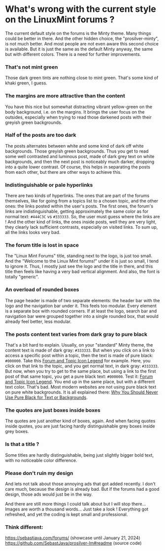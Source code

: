 # What's wrong with the current style on the LinuxMint forums ?

The current default style on the forums is the Minty theme. Many things could be better in there. And the other hidden choice, the "prosilver-minty", is not much better. And most people are not even aware this second choice is available. But it is just the same as the default Minty anyway, the same but with different colors. There is a need for further improvements.

### That's not mint green
Those dark green tints are nothing close to mint green. That's some kind of khaki green, I guess.

### The margins are more attractive than the content
You have this nice but somewhat distracting vibrant yellow-green on the body background, i.e. on the margins. It brings the user focus on the outsides, especially when trying to read those darkened posts with their greyish green backgrounds.

### Half of the posts are too dark
The posts alternates between white and some kind of dark off white backgrounds. Those greyish green backgrounds. Thus you get to read some well contrasted and luminous post, made of dark grey text on white backgrounds, and then the next post is noticeably much darker, dropping into a quite lower contrast. Of course, this helps in separating the posts from each other, but there are other ways to achieve this.

### Indistinguishable or pale hyperlinks
There are two kinds of hyperlinks. The ones that are part of the forums themselves, like for going from a topics list to a chosen topic, and the other ones: the links posted within the user's posts. The first ones, the forum's links are indistinguishable, getting approximately the same color as for normal text: `#444C3C` vs `#333333`. So, the user must guess where the links are ! And the other kind of links, the ones inside posts, well they are very light, they clearly lack sufficient contrasts, especially on visited links. To sum up, all the links looks very bad.

### The forum title is lost in space
The "Linux Mint Forums" title, standing next to the logo, is just too small. And the "Welcome to the Linux Mint forums!" under it is just so small, I tend to ignore it. Thus, I mostly just see the logo and the title in there, and this title then feels like having a very bad vertical alignment. And also, the font is totally "generic".

### An overload of rounded boxes
The page header is made of two separate elements: the header bar with the logo and the navigation bar under it. This feels too modular. Every element is a separate box with rounded corners. If at least the logo, search bar and navigation bar were grouped together into a single rounded box, that would already feel better, less modular.

### The posts content text varies from dark gray to pure black
That's a bit hard to explain. Usually, on your "standard" Minty theme, the content text is made of dark gray: `#333333`. But when you click on a link to access a specific post within a topic, then the text is made of pure black: `#000000`. Take this [Forum and Topic Icon Legend](https://forums.linuxmint.com/viewtopic.php?t=263886) for example. Here, you click on that link to the topic, and you get normal text, in dark gray: `#333333`. But now, when you try to get to the same place, but using a link to the first post of that same topic, you get a pure black text: `#000000`. Test it: [Forum and Topic Icon Legend](https://forums.linuxmint.com/viewtopic.php?p=1430678#p1430678). You end up in the same place, but with a different text color. That's bad. Most modern websites are not using pure black text on pure white backgrounds. It is all explained there: [Why You Should Never Use Pure Black for Text or Backgrounds](https://uxmovement.com/content/why-you-should-never-use-pure-black-for-text-or-backgrounds/).

### The quotes are just boxes inside boxes
The quotes are just another kind of boxes, again. And when facing quotes inside quotes, you are just facing hardly distinguishable grey boxes inside grey boxes.

### Is that a title ?
Some titles are hardly distinguishable, being just slightly bigger bold text, with no noticeable color difference.

### Please don't ruin my design
And lets not talk about those annoying ads that got added recently. I don't care much, because the design is already bad. But if the forums had a good design, those ads would just be in the way.

And there are still more things I could talk about but I will stop there... Images are worth a thousand words... Just take a look ! Everything got refreshed, and yet the coding is kept small and professional.

### Think different:
https://sebastjava.com/forums/ (showcase until January 21, 2024)
https://github.com/SebastJava/prosilver-lm#readme (source code)